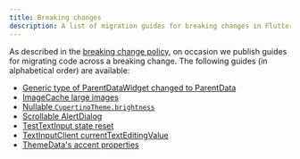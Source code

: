 ```yaml
---
title: Breaking changes
description: A list of migration guides for breaking changes in Flutter.
---
```


As described in the [breaking change policy],
on occasion we publish guides for migrating code
across a breaking change.
The following guides (in alphabetical order) are
available:

* [Generic type of ParentDataWidget changed to ParentData]
* [ImageCache large images]
* [Nullable `CupertinoTheme.brightness`]
* [Scrollable AlertDialog]
* [TestTextInput state reset]
* [TextInputClient currentTextEditingValue]
* [ThemeData's accent properties]

[breaking change policy]: /docs/resources/compatibility
[Generic type of ParentDataWidget changed to ParentData]: /docs/release/breaking-changes/parent-data-widget-generic-type
[ImageCache large images]: /docs/release/breaking-changes/imagecache-large-images
[Nullable `CupertinoTheme.brightness`]: /docs/release/breaking-changes/nullable-cupertinothemedata-brightness
[Scrollable AlertDialog]: /docs/release/breaking-changes/scrollable-alert-dialog
[TestTextInput state reset]: /docs/release/breaking-changes/test-text-input
[TextInputClient currentTextEditingValue]: /docs/release/breaking-changes/text-input-client-current-value
[ThemeData's accent properties]: /docs/release/breaking-changes/theme-data-accent-properties
